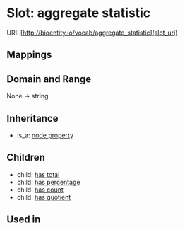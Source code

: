 # Slot: aggregate statistic




URI: [http://bioentity.io/vocab/aggregate_statistic](slot_uri)
## Mappings

## Domain and Range

None -> string
## Inheritance

 *  is_a: [node property](node_property.md)
## Children

 *  child: [has total](has_total.md)
 *  child: [has percentage](has_percentage.md)
 *  child: [has count](has_count.md)
 *  child: [has quotient](has_quotient.md)
## Used in

